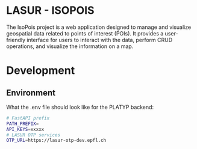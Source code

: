 # LASUR - ISOPOIS

The IsoPois project is a web application designed to manage and visualize geospatial data related to points of interest (POIs). It provides a user-friendly interface for users to interact with the data, perform CRUD operations, and visualize the information on a map.

# Development

## Environment 

What the .env file should look like for the PLATYP backend:

```sh
# FastAPI prefix
PATH_PREFIX=
API_KEYS=xxxxx
# LASUR OTP services
OTP_URL=https://lasur-otp-dev.epfl.ch
```
